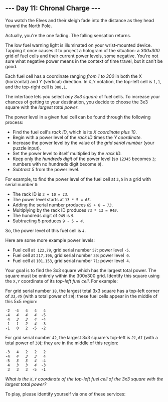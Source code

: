 <article class="day-desc"><h2>--- Day 11: Chronal Charge ---</h2><p>You watch the Elves and their sleigh fade into the distance as they head toward the North Pole.</p>
<p>Actually, you're the one fading. The <span title="wheeeeeeeeeeeeeeeeee">falling sensation</span> returns.</p>
<p>The low fuel warning light is illuminated on your wrist-mounted device. Tapping it once causes it to project a hologram of the situation: a <em>300x300</em> grid of fuel cells and their current power levels, some negative. You're not sure what negative power means in the context of time travel, but it can't be good.</p>
<p>Each fuel cell has a coordinate ranging <em>from 1 to 300</em> in both the X (horizontal) and Y (vertical) direction.  In <code>X,Y</code> notation, the top-left cell is <code>1,1</code>, and the top-right cell is <code>300,1</code>.</p>
<p>The interface lets you select <em>any 3x3 square</em> of fuel cells. To increase your chances of getting to your destination, you decide to choose the 3x3 square with the <em>largest total power</em>.</p>
<p>The power level in a given fuel cell can be found through the following process:</p>
<ul>
<li>Find the fuel cell's <em>rack ID</em>, which is its <em>X coordinate plus 10</em>.</li>
<li>Begin with a power level of the <em>rack ID</em> times the <em>Y coordinate</em>.</li>
<li>Increase the power level by the value of the <em>grid serial number</em> (your puzzle input).</li>
<li>Set the power level to itself multiplied by the <em>rack ID</em>.</li>
<li>Keep only the <em>hundreds digit</em> of the power level (so <code>12<em>3</em>45</code> becomes <code>3</code>; numbers with no hundreds digit become <code>0</code>).</li>
<li><em>Subtract 5</em> from the power level.</li>
</ul>
<p>For example, to find the power level of the fuel cell at <code>3,5</code> in a grid with serial number <code>8</code>:</p>
<ul>
<li>The rack ID is <code>3 + 10 = <em>13</em></code>.</li>
<li>The power level starts at <code>13 * 5 = <em>65</em></code>.</li>
<li>Adding the serial number produces <code>65 + 8 = <em>73</em></code>.</li>
<li>Multiplying by the rack ID produces <code>73 * 13 = <em>949</em></code>.</li>
<li>The hundreds digit of <code><em>9</em>49</code> is <code><em>9</em></code>.</li>
<li>Subtracting 5 produces <code>9 - 5 = <em>4</em></code>.</li>
</ul>
<p>So, the power level of this fuel cell is <code><em>4</em></code>.</p>
<p>Here are some more example power levels:</p>
<ul>
<li>Fuel cell at &nbsp;<code>122,79</code>, grid serial number <code>57</code>: power level <code>-5</code>.</li>
<li>Fuel cell at <code>217,196</code>, grid serial number <code>39</code>: power level &nbsp;<code>0</code>.</li>
<li>Fuel cell at <code>101,153</code>, grid serial number <code>71</code>: power level &nbsp;<code>4</code>.</li>
</ul>
<p>Your goal is to find the 3x3 square which has the largest total power. The square must be entirely within the 300x300 grid. Identify this square using the <code>X,Y</code> coordinate of its <em>top-left fuel cell</em>. For example:</p>
<p>For grid serial number <code>18</code>, the largest total 3x3 square has a top-left corner of <code><em>33,45</em></code> (with a total power of <code>29</code>); these fuel cells appear in the middle of this 5x5 region:</p>
<pre><code>-2  -4   4   4   4
-4  <em> 4   4   4  </em>-5
 4  <em> 3   3   4  </em>-4
 1  <em> 1   2   4  </em>-3
-1   0   2  -5  -2
</code></pre>
<p>For grid serial number <code>42</code>, the largest 3x3 square's top-left is <code><em>21,61</em></code> (with a total power of <code>30</code>); they are in the middle of this region:</p>
<pre><code>-3   4   2   2   2
-4  <em> 4   3   3  </em> 4
-5  <em> 3   3   4  </em>-4
 4  <em> 3   3   4  </em>-3
 3   3   3  -5  -1
</code></pre>
<p><em>What is the <code>X,Y</code> coordinate of the top-left fuel cell of the 3x3 square with the largest total power?</em></p>
</article>
<p>To play, please identify yourself via one of these services:</p>
